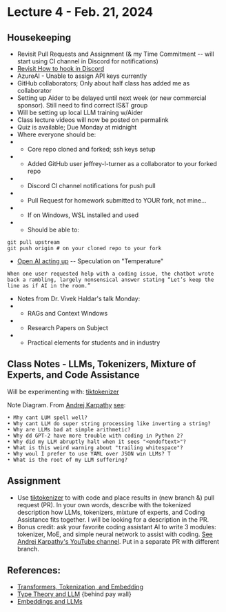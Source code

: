 # Lecture 4 - Feb. 21, 2024

## Housekeeping
- Revisit Pull Requests and Assignment (& my Time Commitment -- will start using CI channel in Discord for notifications)
- [Revisit How to hook in Discord](https://gist.github.com/SGTGunner/50d6a3cc0d489cf779f77695ba3e22ea)
- AzureAI - Unable to assign API keys currently
- GitHub collaborators; Only about half class has added me as collaborator
- Setting up Aider to be delayed until next week (or new commercial sponsor). Still need to find correct IS&T group
- Will be setting up local LLM training w/Aider 
- Class lecture videos will now be posted on permalink
- Quiz is available; Due Monday at midnight
- Where everyone should be:
- * Core repo cloned and forked; ssh keys setup
- * Added GitHub user jeffrey-l-turner as a collaborator to your forked repo
- * Discord CI channel notifications for push pull
- * Pull Request for homework submitted to YOUR fork, not mine...
- * If on Windows, WSL installed and used
- * Should be able to:
```
git pull upstream
git push origin # on your cloned repo to your fork

```
- [Open AI acting up](https://www.independent.co.uk/tech/chatgpt-status-reddit-down-gibberish-messages-latest-b2499816.html) -- Speculation on "Temperature"
```
When one user requested help with a coding issue, the chatbot wrote back a rambling, largely nonsensical answer stating “Let’s keep the line as if AI in the room.” 
```
- Notes from Dr. Vivek Haldar's talk Monday:
- * RAGs and Context Windows
- * Research Papers on Subject
- * Practical elements for students and in industry

## Class Notes - LLMs, Tokenizers, Mixture of Experts, and Code Assistance

Will be experimenting with: [tiktokenizer](https://tiktokenizer.vercel.app/) 

Note Diagram. From [Andrej Karpathy](https://karpathy.ai/) [see](https://www.youtube.com/watch?v=zduSFxRajkE):
```
• Mhy cant LUM spell well? 
• Why cant LLM do super string processing like inverting a string?
• Why are LLMs bad at simple arithmetic? 
• Why dd GPT-2 have more trouble with coding in Python 2? 
• Why did my LLM abruptly halt when it sees "<endoftext>"? 
• What is this weird warnirg about "trailing whitespace"? 
• Why woul I prefer to use YAML over JSON win LLMs? T
• What is the root of my LLM suffering? 
```

## Assignment
- Use [tiktokenizer](https://tiktokenizer.vercel.app/) to with code and place results in (new branch &) pull request (PR). In your own words, describe with the tokenized description how LLMs, tokenizers, mixture of experts, and Coding Assistance fits together. I will be looking for a description in the PR.
- Bonus credit: ask your favorite coding assistant AI to write 3 modules: tokenizer, MoE, and simple neural network to assist with coding. [See Andrej Karpathy's YouTube channel](https://www.youtube.com/watch?v=zduSFxRajkE). Put in a separate PR with different branch.

## References:
- [Transformers, Tokenization, and Embedding](https://vaclavkosar.com/ml/transformer-embeddings-and-tokenization)
- [Type Theory and LLM](https://medium.com/@andrew_johnson_4/harnessing-the-power-of-type-theory-in-large-language-models-351691ca2644) {behind pay wall}
- [Embeddings and LLMs](https://datasciencedojo.com/blog/embeddings-and-llm/)
